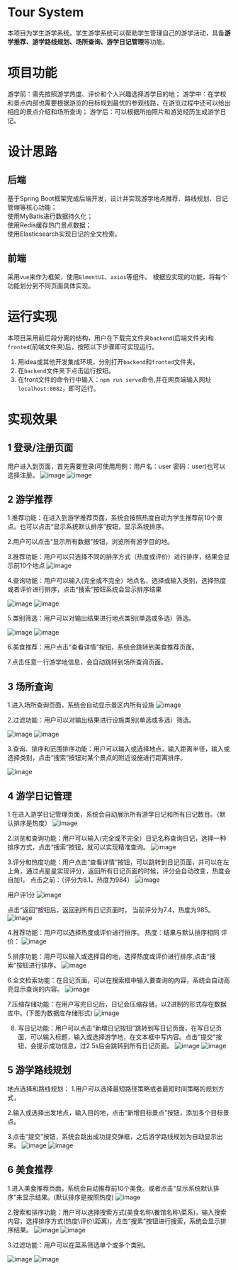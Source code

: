 # Tour System
本项目为学生游学系统。学生游学系统可以帮助学生管理自己的游学活动，具备**游学推荐、游学路线规划、场所查询、游学日记管理**等功能。

# 项目功能
游学前：需先按照游学热度、评价和个人兴趣选择游学目的地；
游学中：在学校和景点内部也需要根据游览的目标规划最优的参观线路，在游览过程中还可以给出相应的景点介绍和场所查询；
游学后：可以根据所拍照片和游览经历生成游学日记。

# 设计思路
## 后端
基于Spring Boot框架完成后端开发，设计并实现游学地点推荐、路线规划、日记管理等核心功能；  
使用MyBatis进行数据持久化；  
使用Redis缓存热门景点数据；  
使用Elasticsearch实现日记的全文检索。  

## 前端
采用`vue`来作为框架，使用`ElmentUI`、`axios`等组件。
根据应实现的功能，将每个功能划分到不同页面具体实现。

# 运行实现
本项目采用前后段分离的结构，用户在下载完文件夹`backend`(后端文件夹)和`fronted`(前端文件夹)后，按照以下步骤即可实现运行。
1. 用idea或其他开发集成环境，分别打开`backend`和`fronted`文件夹。
2. 在`backend`文件夹下点击运行按钮。
3. 在front文件的命令行中输入：`npm run serve`命令,并在网页端输入网址`localhost:8082`，即可运行。

# 实现效果
## 1 登录/注册页面
用户进入到页面，首先需要登录(可使用用例：用户名：user 密码：user)也可以选择注册。
![image](https://github.com/user-attachments/assets/cf1b168d-8a7f-42ea-96d6-44e9f7384811)
![image](https://github.com/user-attachments/assets/9cee0124-29cf-4d96-80d5-e1f060381120)
## 2 游学推荐
1.推荐功能：在进入到游学推荐页面，系统会按照热度自动为学生推荐前10个景点。也可以点击“显示系统默认排序”按钮，显示系统排序。

2.用户可以点击“显示所有数据”按钮，浏览所有游学目的地。

3.推荐功能：用户可以只选择不同的排序方式（热度或评价）进行排序，结果会显示前10个地点
![image](https://github.com/user-attachments/assets/d997a531-35b4-4f42-a665-bcc299a87faf)

4.查询功能：用户可以输入(完全或不完全）地点名，选择或输入类别，选择热度或者评价进行排序，点击“搜索”按钮系统会显示排序结果

![image](https://github.com/user-attachments/assets/706bdd9a-3059-4e16-9868-f323b52ab3d9)
![image](https://github.com/user-attachments/assets/701e02e9-be63-4f0a-be10-8ac9a9739e59)

5.类别筛选：用户可以对输出结果进行地点类别(单选或多选）筛选。

![image](https://github.com/user-attachments/assets/2ca10d61-79a1-45e4-8611-3f053f901503)
![image](https://github.com/user-attachments/assets/e6efac44-cd53-4226-bc72-174ad8c886ac)

6.美食推荐：用户点击“查看详情”按钮，系统会跳转到美食推荐页面。

7.点击任意一行游学地信息，会自动跳转到场所查询页面。
## 3 场所查询
1.进入场所查询页面，系统会自动显示景区内所有设施
![image](https://github.com/user-attachments/assets/16594715-f3b5-4309-a0de-0db3f9ec4906)

2.过滤功能：用户可以对输出结果进行设施类别(单选或多选）筛选。

![image](https://github.com/user-attachments/assets/1a4355bb-7887-474c-a5cf-651a6a3c7ed8)
![image](https://github.com/user-attachments/assets/9bb33a47-21ff-43cd-a4eb-62329c138c4e)

3.查询、排序和范围排序功能：用户可以输入或选择地点，输入距离半径，输入或选择类别，点击“搜索”按钮对某个景点的附近设施进行距离排序。

![image](https://github.com/user-attachments/assets/917c466d-e95b-43dc-8dbe-5e7c2b0e1748)

## 4 游学日记管理

1.在进入游学日记管理页面，系统会自动展示所有游学日记和所有日记数目。（默认排序是热度）
![image](https://github.com/user-attachments/assets/54312f9a-ef5b-4039-b458-928aa673fb15)

2.浏览和查询功能：用户可以输入(完全或不完全）日记名称查询日记，选择一种排序方式，点击“搜索”按钮，就可以实现精准查询。
![image](https://github.com/user-attachments/assets/c05fbab7-8f0c-445e-baa6-9a44d7facf9a)

3.评分和热度功能：用户点击“查看详情”按钮，可以跳转到日记页面，并可以在左上角，通过点星星实现评分，返回所有日记页面的时候，评分会自动改变，热度会自加1。
点击之前：（评分为8.1，热度为984）
![image](https://github.com/user-attachments/assets/88c08fbd-886d-4df1-8bc9-07646587f81a)

用户评1分
![image](https://github.com/user-attachments/assets/adcd344b-39ae-4992-bb80-5a7e70f680fc)

点击“返回”按钮后，返回到所有日记页面时，
当前评分为7.4，热度为985。
![image](https://github.com/user-attachments/assets/8579a68a-b1e9-41e7-844a-34aa0c35df48)

4.推荐功能：用户可以选择热度或评价进行排序。
热度：结果与默认排序相同
评价：
![image](https://github.com/user-attachments/assets/76b598d4-d496-4321-bad9-4dcbdfe2fe88)

5.排序功能：用户可以输入或选择目的地，选择热度或评价进行排序,点击“搜索”按钮进行排序。
![image](https://github.com/user-attachments/assets/788ca009-9d19-4cbb-bc05-96639ed5cbfa)

6.全文检索功能：在日记页面，可以在搜索框中输入要查询的内容，系统会自动高亮显示查询的内容。
![image](https://github.com/user-attachments/assets/12bed9db-d723-40d8-b411-e7979e83d3a5)

7.压缩存储功能：在用户写完日记后，日记会压缩存储，以2进制的形式存在数据库中。(下图为数据库存储形式)
![image](https://github.com/user-attachments/assets/ace28feb-a7ab-4ac7-bcf7-084999694dee)

8. 写日记功能：用户可以点击“新增日记按钮”跳转到写日记页面，在写日记页面，可以输入标题，输入或选择游学地，在文本框中写内容。点击“提交”按钮，会提示成功信息，过2.5s后会跳转到所有日记页面。
![image](https://github.com/user-attachments/assets/6d4aba3c-b0e3-4c58-9a5f-375c5d73ae66)
![image](https://github.com/user-attachments/assets/7ee53177-7d02-44c7-8ed4-24076275b802)


## 5 游学路线规划
地点选择和路线规划：
1.用户可以选择最短路径策略或者最短时间策略的规划方式，

2.输入或选择出发地点，输入目的地，点击“新增目标景点”按钮，添加多个目标景点。

3.点击“提交”按钮，系统会跳出成功提交弹框，之后游学路线规划为自动显示出来。
![image](https://github.com/user-attachments/assets/85a666de-b836-4beb-8c31-68a2b0c7238c)
![image](https://github.com/user-attachments/assets/2f57ee31-0c89-4b37-a2c6-911eba78dd85)

## 6 美食推荐
1.进入美食推荐页面，系统会自动推荐前10个美食。或者点击“显示系统默认排序”来显示结果。(默认排序是按照热度)
![image](https://github.com/user-attachments/assets/2ddc3a5f-8b9c-4511-8b26-4b5ed3e25d0c)

2.搜索和排序功能：用户可以选择搜索方式(美食名称\餐馆名称\菜系)，输入搜索内容，选择排序方式(热度\评价\距离)，点击“搜素”按钮进行搜索，系统会显示排序结果。
![image](https://github.com/user-attachments/assets/85496036-4ffd-4f7c-ba6a-93f8d79edf12)
![image](https://github.com/user-attachments/assets/37344ecd-8d04-4209-a87b-eb8416bacad5)

3.过滤功能：用户可以在菜系筛选单个或多个类别。


![image](https://github.com/user-attachments/assets/55f8d297-77cf-4cfe-a49a-962a8a0c5de5)
![image](https://github.com/user-attachments/assets/0c036218-9583-431c-8694-5d7b76287caa)


